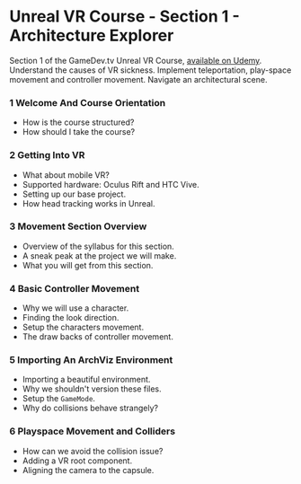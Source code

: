 # Unreal VR Course - Section 1 - Architecture Explorer

Section 1 of the GameDev.tv Unreal VR Course, [available on Udemy](http://gdev.tv/unrealvrgithuboffer). Understand the causes of VR sickness. Implement teleportation, play-space movement and controller movement. Navigate an architectural scene.

### 1 Welcome And Course Orientation ###

+ How is the course structured?
+ How should I take the course?

### 2 Getting Into VR ###

+ What about mobile VR?
+ Supported hardware: Oculus Rift and HTC Vive.
+ Setting up our base project.
+ How head tracking works in Unreal.

### 3 Movement Section Overview ###

+ Overview of the syllabus for this section.
+ A sneak peak at the project we will make.
+ What you will get from this section.

### 4 Basic Controller Movement ###

+ Why we will use a character.
+ Finding the look direction.
+ Setup the characters movement.
+ The draw backs of controller movement.

### 5 Importing An ArchViz Environment ###

+ Importing a beautiful environment.
+ Why we shouldn't version these files.
+ Setup the `GameMode`.
+ Why do collisions behave strangely?

### 6 Playspace Movement and Colliders ###

+ How can we avoid the collision issue?
+ Adding a VR root component.
+ Aligning the camera to the capsule.